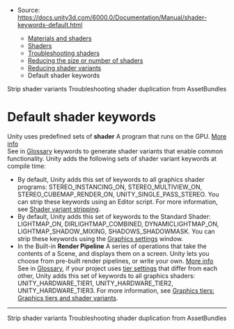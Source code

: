 * Source: https://docs.unity3d.com/6000.0/Documentation/Manual/shader-keywords-default.html

  * [Materials and shaders](https://docs.unity3d.com/6000.0/Documentation/Manual/materials-and-shaders.html)
  * [Shaders](https://docs.unity3d.com/6000.0/Documentation/Manual/Shaders.html)
  * [Troubleshooting shaders](https://docs.unity3d.com/6000.0/Documentation/Manual/shader-troubleshooting.html)
  * [Reducing the size or number of shaders](https://docs.unity3d.com/6000.0/Documentation/Manual/shader-reducing.html)
  * [Reducing shader variants](https://docs.unity3d.com/6000.0/Documentation/Manual/shader-variants-landing.html)
  * Default shader keywords


[](https://docs.unity3d.com/6000.0/Documentation/Manual/shader-variant-stripping.html)
Strip shader variants
[](https://docs.unity3d.com/6000.0/Documentation/Manual/avoid-shader-duplication.html)
Troubleshooting shader duplication from AssetBundles
# Default shader keywords
Unity uses predefined sets of **shader** A program that runs on the GPU. [More info](https://docs.unity3d.com/6000.0/Documentation/Manual/Shaders.html)  
See in [Glossary](https://docs.unity3d.com/6000.0/Documentation/Manual/Glossary.html#Shader) keywords to generate shader variants that enable common functionality.
Unity adds the following sets of shader variant keywords at compile time:
  * By default, Unity adds this set of keywords to all graphics shader programs: STEREO_INSTANCING_ON, STEREO_MULTIVIEW_ON, STEREO_CUBEMAP_RENDER_ON, UNITY_SINGLE_PASS_STEREO. You can strip these keywords using an Editor script. For more information, see [Shader variant stripping](https://docs.unity3d.com/6000.0/Documentation/Manual/shader-variant-stripping.html).
  * By default, Unity adds this set of keywords to the Standard Shader: LIGHTMAP_ON, DIRLIGHTMAP_COMBINED, DYNAMICLIGHTMAP_ON, LIGHTMAP_SHADOW_MIXING, SHADOWS_SHADOWMASK. You can strip these keywords using the [Graphics settings](https://docs.unity3d.com/6000.0/Documentation/Manual/class-GraphicsSettings.html) window.
  * In the Built-in **Render Pipeline** A series of operations that take the contents of a Scene, and displays them on a screen. Unity lets you choose from pre-built render pipelines, or write your own. [More info](https://docs.unity3d.com/6000.0/Documentation/Manual/render-pipelines.html)  
See in [Glossary](https://docs.unity3d.com/6000.0/Documentation/Manual/Glossary.html#Renderpipeline), if your project uses [tier settings](https://docs.unity3d.com/6000.0/Documentation/Manual/graphics-tiers-customize.html) that differ from each other, Unity adds this set of keywords to all graphics shaders: UNITY_HARDWARE_TIER1, UNITY_HARDWARE_TIER2, UNITY_HARDWARE_TIER3. For more information, see [Graphics tiers: Graphics tiers and shader variants](https://docs.unity3d.com/6000.0/Documentation/Manual/graphics-tiers.html#shader-variants).


* * *
[](https://docs.unity3d.com/6000.0/Documentation/Manual/shader-variant-stripping.html)
Strip shader variants
[](https://docs.unity3d.com/6000.0/Documentation/Manual/avoid-shader-duplication.html)
Troubleshooting shader duplication from AssetBundles
